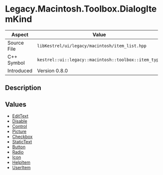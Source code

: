 # Legacy.Macintosh.Toolbox.DialogItemKind
| Aspect | Value |
| --- | --- |
| Source File | `libKestrel/ui/legacy/macintosh/item_list.hpp` |
| C++ Symbol | `kestrel::ui::legacy::macintosh::toolbox::item_type` |
| Introduced | Version 0.8.0 |
## Description
## Values

 - [EditText](EditText.md)
 - [Disable](Disable.md)
 - [Control](Control.md)
 - [Picture](Picture.md)
 - [Checkbox](Checkbox.md)
 - [StaticText](StaticText.md)
 - [Button](Button.md)
 - [Radio](Radio.md)
 - [Icon](Icon.md)
 - [HelpItem](HelpItem.md)
 - [UserItem](UserItem.md)

